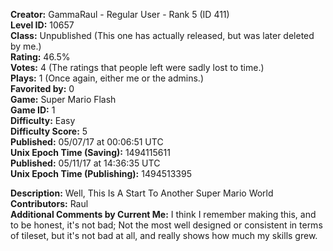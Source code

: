 **Creator:** GammaRaul - Regular User - Rank 5 (ID 411) <br>
**Level ID:** 10657 <br>
**Class:** Unpublished (This one has actually released, but was later deleted by me.) <br>
**Rating:** 46.5% <br>
**Votes:** 4 (The ratings that people left were sadly lost to time.) <br>
**Plays:** 1 (Once again, either me or the admins.) <br>
**Favorited by:** 0 <br>
**Game:** Super Mario Flash <br>
**Game ID:** 1 <br>
**Difficulty:** Easy <br>
**Difficulty Score:** 5 <br>
**Published:** 05/07/17 at 00:06:51 UTC <br>
**Unix Epoch Time (Saving):** 1494115611 <br>
**Published:** 05/11/17 at 14:36:35 UTC <br>
**Unix Epoch Time (Publishing):** 1494513395

**Description:** Well, This Is A Start To Another Super Mario World <br>
**Contributors:** Raul <br>
**Additional Comments by Current Me:** I think I remember making this, and to be honest, it's not bad; Not the most well designed or consistent in terms of tileset, but it's not bad at all, and really shows how much my skills grew.
